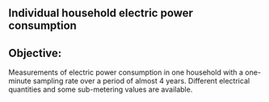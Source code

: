 Individual household electric power consumption
-----------------------------------------------
Objective:
----------
Measurements of electric power consumption in one household with a one-minute sampling rate over a period of almost 4 years. Different electrical quantities and some sub-metering values are available.
